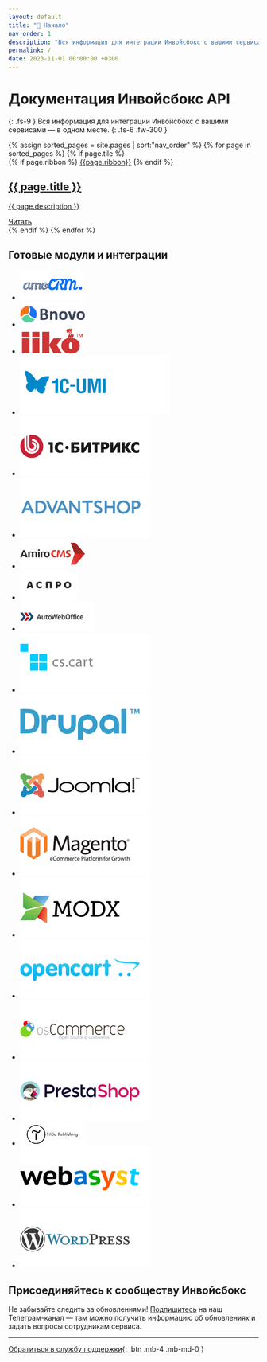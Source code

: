 ```yaml
---
layout: default
title: "🚀 Начало"
nav_order: 1
description: "Вся информация для интеграции Инвойсбокс с вашими сервисами — в одном месте"
permalink: /
date: 2023-11-01 00:00:00 +0300
---
```


# Документация Инвойсбокс API
{: .fs-9 }
Вся информация для интеграции Инвойсбокс с вашими сервисами — в одном месте.
{: .fs-6 .fw-300 }

<main class="home" id="page" role="main" itemprop="mainContentOfPage" itemscope="itemscope" itemtype="http://schema.org/Blog">
    <div id="grid" class="row flex-grid">
    {% assign sorted_pages = site.pages | sort:"nav_order" %}
    {% for page in sorted_pages %}
      {% if page.tile %}
        <article class="box-item post-{{page.main-class}}" itemscope="itemscope" itemtype="http://schema.org/BlogPosting" itemprop="blogPost">
            {% if page.ribbon %}
            <span class="ribbon">
                <a href="{{ page.url | prepend: site.baseurl }}"><span>{{page.ribbon}}</span></a>
            </span>
            {% endif %}
            <div class="box-body">
                <meta itemprop="datePublished" content="{{page.date | date_to_xmlschema }}">
                <!-- time itemprop="datePublished" datetime="{{ page.date }}" class="date">{{ page.date | date_to_string }}</time -->
                <a class="post-link" href="{{ page.url | prepend: site.baseurl }}">
                    <h2 class="post-title" itemprop="name">
                        {{ page.title }}
                    </h2>
                </a>
                <a class="post-link" href="{{ page.url | prepend: site.baseurl }}">
                    <p class="description">{{ page.description }}</p>
                </a>
                <a class="btn btn-primary" href="{{ page.url | prepend: site.baseurl }}" title="{{ page.title }}">
                    Читать
                </a>
            </div>
        </article>
      {% endif %}
    {% endfor %}
    </div>
</main>

## Готовые модули и интеграции

<div class="carousel">
    <div class="viewport">
      <ul class="overview">
        <li><a href="/docs/merchant/crm"><img border="0" src="/assets/images/crm/amocrm.png" /></a></li>
        <li><a href="/docs/merchant/erp"><img border="0" src="/assets/images/erp/bnovo.png" /></a></li>
        <li><a href="/docs/merchant/erp"><img border="0" src="/assets/images/erp/iiko.png" /></a></li>
        <li><a href="/docs/merchant/cms"><img border="0" src="/assets/images/cms/1c-umi.svg" /></a></li>
        <li><a href="/docs/merchant/cms"><img border="0" src="/assets/images/cms/1s_bitrix.svg" /></a></li>
        <li><a href="/docs/merchant/cms"><img border="0" src="/assets/images/cms/advantshop.svg" /></a></li>
        <li><a href="/docs/merchant/cms"><img border="0" src="/assets/images/cms/amirocms.png" /></a></li>
        <li><a href="/docs/merchant/cms"><img border="0" src="/assets/images/cms/aspro.png" /></a></li>
        <li><a href="/docs/merchant/cms"><img border="0" src="/assets/images/cms/autoweboffice.png" /></a></li>
        <li><a href="/docs/merchant/cms"><img border="0" src="/assets/images/cms/cscart.svg" /></a></li>
        <li><a href="/docs/merchant/cms"><img border="0" src="/assets/images/cms/drupal.svg" /></a></li>
        <li><a href="/docs/merchant/cms"><img border="0" src="/assets/images/cms/joomla.svg" /></a></li>
        <li><a href="/docs/merchant/cms"><img border="0" src="/assets/images/cms/magento.svg" /></a></li>
        <li><a href="/docs/merchant/cms"><img border="0" src="/assets/images/cms/modx.svg" /></a></li>
        <li><a href="/docs/merchant/cms"><img border="0" src="/assets/images/cms/opencart.svg" /></a></li>
        <li><a href="/docs/merchant/cms"><img border="0" src="/assets/images/cms/oscommerce.svg" /></a></li>
        <li><a href="/docs/merchant/cms"><img border="0" src="/assets/images/cms/prestashop.svg" /></a></li>
        <li><a href="/docs/merchant/cms"><img border="0" src="/assets/images/cms/tilda.png" /></a></li>
        <li><a href="/docs/merchant/cms"><img border="0" src="/assets/images/cms/webasyst.svg" /></a></li>
        <li><a href="/docs/merchant/cms"><img border="0" src="/assets/images/cms/wordpress.svg" /></a></li>
      </ul>
    </div>
</div>


## Присоединяйтесь к сообществу Инвойсбокс

Не забывайте следить за обновлениями! [Подпишитесь](https://t.me/invoicebox) на наш Телеграм-канал — там
можно получить информацию об обновлениях и задать вопросы сотрудникам сервиса.


---

[Обратиться в службу поддержки](https://www.invoicebox.ru/ru/contacts/feedback.html){: .btn .mb-4 .mb-md-0 }

